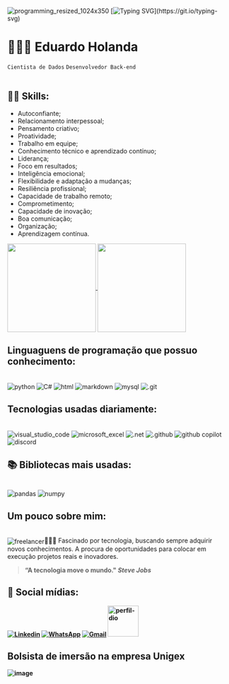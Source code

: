 ![programming_resized_1024x350](https://github.com/user-attachments/assets/cec5e412-51b5-4163-a7ed-98a2e4a3b58b)
[![Typing SVG](https://readme-typing-svg.demolab.com?font=Fira+Code&pause=1000&width=435&lines=Ol%C3%A1!+Seja+Bem-Vindo!;Sou+o+Eduardo+Holanda!)](https://git.io/typing-svg)



   # 👩🏻‍💻 Eduardo Holanda  
   `Cientista de Dados` 
   `Desenvolvedor Back-end`
   <br><br>



## 👨‍🎓 **Skills:**
- Autoconfiante;
- Relacionamento interpessoal;
- Pensamento criativo;
- Proatividade;
- Trabalho em equipe;
- Conhecimento técnico e aprendizado contínuo;
- Liderança;
- Foco em resultados;
- Inteligência emocional;
- Flexibilidade e adaptação a mudanças;
- Resiliência profissional;
- Capacidade de trabalho remoto;
- Comprometimento;
- Capacidade de inovação;
- Boa comunicação;
- Organização;
- Aprendizagem contínua.

  
<a href="https://github.com/Talduardo/github-readme-stats">
  <img height=200 align="center" src="https://github-readme-stats.vercel.app/api?username=Talduardo" />
</a>
<a href="https://github.com/Talduardo/convoychat">
  <img height=200 align="center" src="https://github-readme-stats.vercel.app/api/top-langs/?username=Talduardo&theme=tokyonight&layout=compact&custom_title=Linguagens&langs_count=9&card_width=320" />
</a>
 


## **Linguaguens de programação que possuo conhecimento:**
 

<div style="display: inline_block"><br/>
 <img align="center" alt="python" src= "https://img.shields.io/badge/Python-FFD43B?style=for-the-badge&logo=python&logoColor=blue">
 <img align="center" alt="C#" src= "https://img.shields.io/badge/C%23-239120?style=for-the-badge&logo=c-sharp&logoColor=white">
 <img align="center" alt="html" src= "https://img.shields.io/badge/HTML-239120?style=for-the-badge&logo=html5&logoColor=white">
 <img align="center" alt="markdown" src= "https://img.shields.io/badge/Markdown-000000?style=for-the-badge&logo=markdown&logoColor=white">
 <img align="center" alt="mysql" src="https://img.shields.io/badge/MySQL-005C84?style=for-the-badge&logo=mysql&logoColor=white">
 <img align="center" alt=".git" src= "https://img.shields.io/badge/GIT-E44C30?style=for-the-badge&logo=git&logoColor=white">
</div<br/>

## **Tecnologias usadas diariamente:**

<div style="display: inline_block"><br/>
  <img align="center" alt="visual_studio_code" src= "https://img.shields.io/badge/Visual_Studio_Code-0078D4?style=for-the-badge&logo=visual%20studio%20code&logoColor=white">
  <img align="center" alt="microsoft_excel" src= "https://img.shields.io/badge/Microsoft_Excel-217346?style=for-the-badge&logo=microsoft-excel&logoColor=white">
  <img align="center" alt=".net" src= "https://img.shields.io/badge/.NET-512BD4?style=for-the-badge&logo=dotnet&logoColor=white">
  <img align="center" alt=".github" src= "https://img.shields.io/badge/GitHub-100000?style=for-the-badge&logo=github&logoColor=white">
  <img align="center" alt="github copilot" src="https://img.shields.io/badge/github%20copilot-000000?style=for-the-badge&logo=githubcopilot&logoColor=white">
  <img align="center" alt="discord" src="https://img.shields.io/badge/Discord-7289DA?style=for-the-badge&logo=discord&logoColor=white">
</div<br/>

## 📚 **Bibliotecas mais usadas:**


<div style="display: inline_block"><br/>
<img align="center" alt= "pandas" src= "https://img.shields.io/badge/Pandas-2C2D72?style=for-the-badge&logo=pandas&logoColor=white">
<img align="center" alt= "numpy" src= "https://img.shields.io/badge/Numpy-777BB4?style=for-the-badge&logo=numpy&logoColor=white">




## **Um pouco sobre mim:** 

<div style="display: inline_block"><br/>
<img align="center" alt= "freelancer" src="https://img.shields.io/badge/Freelancer-29B2FE?style=for-the-badge&logo=Freelancer&logoColor=white"




🧑🏻‍💻 Fascinado por tecnologia, buscando sempre adquirir novos conhecimentos. A procura de oportunidades para colocar em execução projetos reais e inovadores. 

><b>“A tecnologia move o mundo."<b> *Steve Jobs*


## 🛜 **Social mídias:**

[![Linkedin](https://img.shields.io/badge/LinkedIn-0077B5?style=for-the-badge&logo=linkedin&logoColor=white)](https://www.linkedin.com/in/eduardo-holanda-jacinto-39b822321/)
[![WhatsApp](https://img.shields.io/badge/WhatsApp-25D366?style=for-the-badge&logo=whatsapp&logoColor=white)](https://wa.me/+5588993744991)
[![Gmail](https://img.shields.io/badge/Gmail-D14836?style=for-the-badge&logo=gmail&logoColor=white)](https://mail.google.com/mail/u/0/#inbox?compose=GTvVlcSDbhDtjvfPfMdGMKxQXHNqwNFGndFtWvngXWwPJrXgBQrBxjvTBvPncTlwDSGpthkKBXHJC)
[<img aling="center" alt="perfil-dio" src="https://hermes.digitalinnovation.one/assets/diome/logo-full.svg" width="70">](https://www.dio.me/users/eholanda60)


## Bolsista de imersão na empresa Unigex 
![image](https://github.com/user-attachments/assets/73af2397-6aca-439d-ba2a-b2547d957d34)

 
